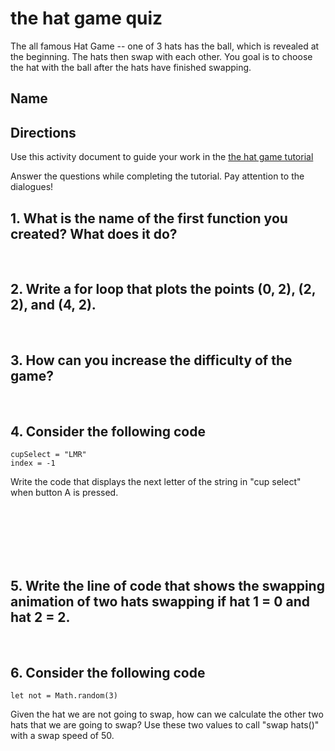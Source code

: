 # the hat game quiz

The all famous Hat Game -- one of 3 hats has the ball, which is revealed at the beginning. The hats then swap with each other. You goal is to choose the hat with the ball after the hats have finished swapping.

## Name

## Directions

Use this activity document to guide your work in the [the hat game tutorial](/microbit/lessons/the-hat-game/tutorial)

Answer the questions while completing the tutorial. Pay attention to the dialogues!

## 1. What is the name of the first function you created? What does it do?

<br/>

## 2. Write a for loop that plots the points (0, 2), (2, 2), and (4, 2).

<br/>

## 3. How can you increase the difficulty of the game?

<br/>

## 4. Consider the following code

```
cupSelect = "LMR"
index = -1
```

Write the code that displays the next letter of the string in "cup select" when button A is pressed.

<br/>

<br/>

<br/>

<br/>

<br/>

## 5. Write the line of code that shows the swapping animation of two hats swapping if hat 1 = 0 and hat 2 = 2.

<br/>

## 6. Consider the following code

```
let not = Math.random(3)
```

Given the hat we are not going to swap, how can we calculate the other two hats that we are going to swap? Use these two values to call "swap hats()" with a swap speed of 50.

<br/>

<br/>

